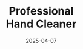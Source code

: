 ---
type: product
layout: product
date: 2025-04-07
sitemap:
  priority: 1
  changefreq: "weekly"

# SEO metadata
seoTitleSuffix: "Industrial Strength Soap Near Me"
seoDescription: >-
  Get Professional Hand Cleaner from Nutcracker Pro in West Virginia. Tough on grease, gentle on hands with skin-friendly emollients. Ideal for mechanics, dealerships, and auto shops.

# Page content
title: "Professional <br> **Hand Cleaner**"
titlePrefix: "West Virginia Auto Shop Supplies"
description: >-
  Discover Professional Hand Cleaner for West Virginia mechanics and auto shops. Non-solvent, skin-conditioning formula tackles grease fast. Bulk orders with fast shipping available.

# benefitsContent
benefitsImages:
  - image: /images/handcleaner/product-despencer.jpg
    alt: "Professional Hand Cleaner Dispenser for West Virginia Shops"
  - image: /images/handcleaner/product-details.jpg
    alt: "Professional Hand Cleaner Variants for Mechanics"

benefitsBlocks:
  - title: "Top Choice for West Virginia Mechanics"
    text: >-
      Professional Hand Cleaner is a favorite among West Virginia mechanics. Its heavy-duty formula cuts through grease and grime, perfect for auto shops and dealerships across the state.
  - title: "Skin-Safe for Daily Use"
    text: >-
      This hand cleaner conditions hands with emollients, keeping them soft even after repeated washes. Great for West Virginia technicians working long hours in service bays.
  - title: "Eco-Friendly Cleaning Power"
    text: >-
      Made with walnut shell scrubbers, this cleaner is biodegradable and safe for the environment. A smart choice for West Virginia shops aiming for green solutions.
  - title: "Versatile for All Industries"
    text: >-
      From oil to paint, this cleaner handles it all. West Virginia auto repair shops, manufacturing plants, and construction sites rely on its industrial-strength performance.
  - title: "No Greasy Residue"
    text: >-
      Unlike other soaps, Professional Hand Cleaner leaves no slippery film. Mechanics in West Virginia can get back to work fast without hassle.
  - title: "Cost-Saving Bulk Option"
    text: >-
      Super-concentrated formula cuts usage by up to 75%. West Virginia dealerships save big on restocking with this wholesale mechanic supply essential.
  - title: "Fast Shipping to West Virginia"
    text: >-
      Need auto shop supplies quick? This cleaner ships fast to West Virginia, keeping your garage stocked and ready for any job.
  - title: "Perfect for Local Dealerships"
    text: >-
      Designed for high-volume use, this hand cleaner meets the demands of West Virginia car dealerships, ensuring clean hands and happy crews.
  - title: "Heavy-Duty Shop Solution"
    text: >-
      Tackle the toughest grime with Professional Hand Cleaner. A must-have for West Virginia service centers needing reliable, professional-grade supplies.

# testimonials section
testimonials:
  items:
    - name: "Tommy"
      text: >-
        This soap’s a game changer for my shop in West Virginia. Grease comes off easy, hands don’t dry out. Best cleaner I’ve used, and it gets here quick!
    - name: "Lisa"
      text: >-
        My crew loves this stuff. We’re a busy dealership in West Virginia, and this soap keeps our hands clean without cracking. Worth every buck.
    - name: "Jake"
      text: >-
        Been using it in my garage. Cuts through oil fast and doesn’t leave my hands slippery. Shipping to West Virginia was super speedy too!
    - name: "Carrie"
      text: >-
        Great for my auto shop. Hands feel good after washing, and it’s tough on grime. Glad I found a local supply option that works this well.
    - name: "Randy"
      text: >-
        I’m a diesel mechanic in West Virginia. This soap cleans deep without scrubbing forever. Skin stays soft, and the price is right.
    - name: "Sue"
      text: >-
        We use it in our service center. Gets rid of grease quick and smells fine. Bulk orders save us cash—perfect for our auto shop.
    - name: "Billy"
      text: >-
        Works awesome on paint and dirt. My hands aren’t rough anymore, and it ships fast to West Virginia. Can’t ask for more than that!
    - name: "Tina"
      text: >-
        This cleaner’s a hit with my team. Tough on grime, easy on hands. We’re in West Virginia and love the fast delivery and bulk deals.
    - name: "Eddie"
      text: >-
        Best soap for my body shop. Grease and oil don’t stand a chance. Hands feel clean, not greasy. Great find for mechanics.

# FAQ section
faq:
  questions:
    - question: "What can Professional Hand Cleaner remove?"
      answer: >-
        It wipes out grease, oil, ink, paint, tar, and glue fast. West Virginia mechanics and auto shops trust it for tough jobs every day.
    - question: "Is it safe for sensitive skin?"
      answer: >-
        Yes, it’s packed with conditioners to keep skin soft. Perfect for West Virginia technicians washing hands often without irritation.
    - question: "Can it work beyond auto shops?"
      answer: >-
        Sure can! It’s great for construction and manufacturing too. West Virginia pros in all trades use it for heavy-duty cleaning.
    - question: "Does it have fragrances or dyes?"
      answer: >-
        Nope, it’s dye-free with no added scents. A natural, safe choice for West Virginia shops needing clean hands fast.
    - question: "Why walnut shell scrubbers?"
      answer: >-
        They’re eco-friendly and gentle, breaking down naturally. West Virginia mechanics get strong cleaning without harming the planet.
    - question: "How’s it better than harsh chemical soaps?"
      answer: >-
        No harsh stuff means less dryness and safer use. West Virginia shops save on health costs with this skin-friendly cleaner.
    - question: "How fast does it ship to West Virginia?"
      answer: >-
        Super quick! Order bulk Professional Hand Cleaner and keep your West Virginia auto shop stocked with fast delivery.
    - question: "Good for dealerships in West Virginia?"
      answer: >-
        Absolutely. Its concentrated formula lasts long, saving money for high-volume West Virginia dealerships and service centers.

---